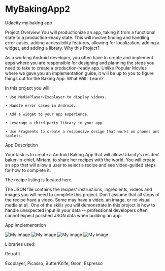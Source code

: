 # MyBakingApp2
Udacity my baking app

Project Overview
You will productionize an app, taking it from a functional state to a production-ready state. This will involve finding and handling error cases, adding accessibility features, allowing for localization, adding a widget, and adding a library.
Why this Project?

As a working Android developer, you often have to create and implement apps where you are responsible for designing and planning the steps you need to take to create a production-ready app. Unlike Popular Movies where we gave you an implementation guide, it will be up to you to figure things out for the Baking App.
What Will I Learn?

In this project you will:

    • Use MediaPlayer/Exoplayer to display videos.
    
    • Handle error cases in Android.
    
    • Add a widget to your app experience.
    
    • Leverage a third-party library in your app.
    
    • Use Fragments to create a responsive design that works on phones and tablets.
    
App Description

Your task is to create a Android Baking App that will allow Udacity’s resident baker-in-chief, Miriam, to share her recipes with the world. You will create an app that will allow a user to select a recipe and see video-guided steps for how to complete it.

The recipe listing is located here.

The JSON file contains the recipes' instructions, ingredients, videos and images you will need to complete this project. Don’t assume that all steps of the recipe have a video. Some may have a video, an image, or no visual media at all.
One of the skills you will demonstrate in this project is how to handle unexpected input in your data -- professional developers often cannot expect polished JSON data when building an app.

App Implementation

![My image](img/MainActivity.jpeg)
![My image](img/StepListActivity.jpeg)
![My image](img/StepDetailActivity.jpeg)
![My image](img/Widget.jpeg)

Libraries used:

Retrofit

Exoplayer, Picasso, ButterKnife, Gson, Espresso

